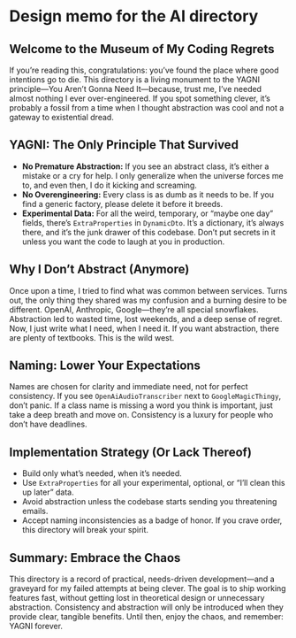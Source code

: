 # Design memo for the AI directory

## Welcome to the Museum of My Coding Regrets

If you’re reading this, congratulations: you’ve found the place where good intentions go to die. This directory is a living monument to the YAGNI principle—You Aren’t Gonna Need It—because, trust me, I’ve needed almost nothing I ever over-engineered. If you spot something clever, it’s probably a fossil from a time when I thought abstraction was cool and not a gateway to existential dread.

## YAGNI: The Only Principle That Survived

- **No Premature Abstraction:** If you see an abstract class, it’s either a mistake or a cry for help. I only generalize when the universe forces me to, and even then, I do it kicking and screaming.
- **No Overengineering:** Every class is as dumb as it needs to be. If you find a generic factory, please delete it before it breeds.
- **Experimental Data:** For all the weird, temporary, or “maybe one day” fields, there’s `ExtraProperties` in `DynamicDto`. It’s a dictionary, it’s always there, and it’s the junk drawer of this codebase. Don’t put secrets in it unless you want the code to laugh at you in production.

## Why I Don’t Abstract (Anymore)

Once upon a time, I tried to find what was common between services. Turns out, the only thing they shared was my confusion and a burning desire to be different. OpenAI, Anthropic, Google—they’re all special snowflakes. Abstraction led to wasted time, lost weekends, and a deep sense of regret. Now, I just write what I need, when I need it. If you want abstraction, there are plenty of textbooks. This is the wild west.

## Naming: Lower Your Expectations

Names are chosen for clarity and immediate need, not for perfect consistency. If you see `OpenAiAudioTranscriber` next to `GoogleMagicThingy`, don’t panic. If a class name is missing a word you think is important, just take a deep breath and move on. Consistency is a luxury for people who don’t have deadlines.

## Implementation Strategy (Or Lack Thereof)

- Build only what’s needed, when it’s needed.
- Use `ExtraProperties` for all your experimental, optional, or “I’ll clean this up later” data.
- Avoid abstraction unless the codebase starts sending you threatening emails.
- Accept naming inconsistencies as a badge of honor. If you crave order, this directory will break your spirit.

## Summary: Embrace the Chaos

This directory is a record of practical, needs-driven development—and a graveyard for my failed attempts at being clever. The goal is to ship working features fast, without getting lost in theoretical design or unnecessary abstraction. Consistency and abstraction will only be introduced when they provide clear, tangible benefits. Until then, enjoy the chaos, and remember: YAGNI forever.
